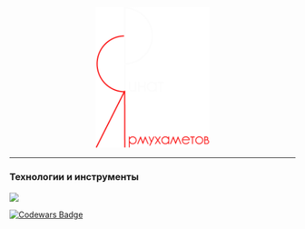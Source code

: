 <!-- ### Привет, меня зовут Ринат😃 -->

<!-- * Учу react, express, mongodb 🧑‍🎓
* Стараюсь писать понятный код ✏️ -->



<div id="header" align="center">
  <img src="./icons/logo_Rinat_white.png" width="200"/>
</div>

***


  
### Технологии и инструменты

<!-- <div>
  <img src="./icons/javascript-original.svg" title="JavaScript" alt="JavaScript" width="40" height="40"/>
  <img src="./icons/git-colored.svg" title="Git" **alt="Git" width="40" height="40"/>
  <img src="./icons/react-original.svg" title="React Native" **alt="React Native" width="40" height="40"/>
  <img src="./icons/webpack-original.svg" title="WebPack" alt="WebPack" width="40" height="40"/>
  <img src="./icons/css3-plain-wordmark.svg"  title="CSS3" alt="CSS" width="40" height="40"/>
  <img src="./icons/html5-original.svg" title="HTML5" alt="HTML" width="40" height="40"/>
  <img src="./icons/sass-original.svg" title="Sass" **alt="Sass" width="40" height="40"/>
</div> -->

<!-- <p>
  <img alt="React" src="https://img.shields.io/badge/-React-45b8d8?style=flat-square&logo=react&logoColor=white" />
  <img alt="Webpack" src="https://img.shields.io/badge/-Webpack-8DD6F9?style=flat-square&logo=webpack&logoColor=white" /> 
  <img alt="Vite" src="https://img.shields.io/badge/-Vite-ff69b4" /> 
  <img alt="TypeScript" src="https://img.shields.io/badge/-TypeScript-007ACC?style=flat-square&logo=typescript&logoColor=white" />
  <img alt="redux" src="https://img.shields.io/badge/-Redux-764ABC?style=flat-square&logo=redux&logoColor=white" />
  <img alt="Sass" src="https://img.shields.io/badge/-Sass-CC6699?style=flat-square&logo=sass&logoColor=white" />
  <img alt="git" src="https://img.shields.io/badge/-Git-F05032?style=flat-square&logo=git&logoColor=white" />
  <img alt="npm" src="https://img.shields.io/badge/-NPM-CB3837?style=flat-square&logo=npm&logoColor=white" />
  <img alt="html5" src="https://img.shields.io/badge/-HTML5-E34F26?style=flat-square&logo=html5&logoColor=white" />
  <img alt="MongoDB" src="https://img.shields.io/badge/-MongoDB-13aa52?style=flat-square&logo=mongodb&logoColor=white" />
  <img alt="Nodejs" src="https://img.shields.io/badge/-Nodejs-43853d?style=flat-square&logo=Node.js&logoColor=white" />
  <img alt="ESLINT" src="https://img.shields.io/badge/eslint-3A33D1?style=for-the-badge&logo=eslint&logoColor=white" height='20'/>
</p>  -->

 <!-- ### Статистика :  -->
<a href="https://github.com/anuraghazra/convoychat">
  <img height=200 align="center" src="https://github-readme-stats.vercel.app/api/top-langs?username=ri-yarm&layout=compact&langs_count=8&card_width=320" />
</a>

 [![Codewars Badge](https://www.codewars.com/users/thogus/badges/large)](https://www.codewars.com/users/thogus)




<!--  [![GitHub Streak](http://github-readme-streak-stats.herokuapp.com?user=ri-yarm&theme=dark&hide_border=true&border_radius=5&locale=ru&date_format=M%20j%5B%2C%20Y%5D)](https://git.io/streak-stats) -->

